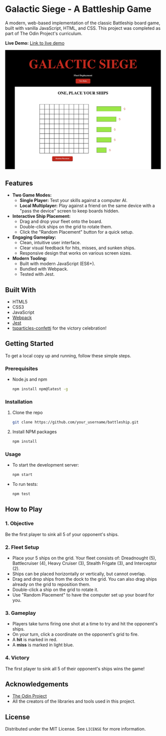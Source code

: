 # Galactic Siege - A Battleship Game

A modern, web-based implementation of the classic Battleship board game, built with vanilla JavaScript, HTML, and CSS. This project was completed as part of The Odin Project's curriculum.

**Live Demo:** [Link to live demo](https://ayoroq.github.io/battleship/)

![Galactic Siege Gameplay Screenshot](assets/Battleship.jpeg)

## Features

- **Two Game Modes:**
  - **Single Player:** Test your skills against a computer AI.
  - **Local Multiplayer:** Play against a friend on the same device with a "pass the device" screen to keep boards hidden.
- **Interactive Ship Placement:**
  - Drag and drop your fleet onto the board.
  - Double-click ships on the grid to rotate them.
  - Click the "Random Placement" button for a quick setup.
- **Engaging Gameplay:**
  - Clean, intuitive user interface.
  - Clear visual feedback for hits, misses, and sunken ships.
  - Responsive design that works on various screen sizes.
- **Modern Tooling:**
  - Built with modern JavaScript (ES6+).
  - Bundled with Webpack.
  - Tested with Jest.

## Built With

- HTML5
- CSS3
- JavaScript
- [Webpack](https://webpack.js.org/)
- [Jest](https://jestjs.io/)
- [tsparticles-confetti](https://github.com/tsparticles/confetti) for the victory celebration!

## Getting Started

To get a local copy up and running, follow these simple steps.

### Prerequisites

- Node.js and npm
  ```sh
  npm install npm@latest -g
  ```

### Installation

1.  Clone the repo
    ```sh
    git clone https://github.com/your_username/battleship.git
    ```
2.  Install NPM packages
    ```sh
    npm install
    ```

### Usage

- To start the development server:
  ```sh
  npm start
  ```
- To run tests:
  ```sh
  npm test
  ```

## How to Play

### 1. Objective

Be the first player to sink all 5 of your opponent's ships.

### 2. Fleet Setup

- Place your 5 ships on the grid. Your fleet consists of: Dreadnought (5), Battlecruiser (4), Heavy Cruiser (3), Stealth Frigate (3), and Interceptor (2).
- Ships can be placed horizontally or vertically, but cannot overlap.
- Drag and drop ships from the dock to the grid. You can also drag ships already on the grid to reposition them.
- Double-click a ship on the grid to rotate it.
- Use "Random Placement" to have the computer set up your board for you.

### 3. Gameplay

- Players take turns firing one shot at a time to try and hit the opponent's ships.
- On your turn, click a coordinate on the opponent's grid to fire.
- A **hit** is marked in red.
- A **miss** is marked in light blue.

### 4. Victory

The first player to sink all 5 of their opponent's ships wins the game!

## Acknowledgements

- [The Odin Project](https://www.theodinproject.com/)
- All the creators of the libraries and tools used in this project.

## License

Distributed under the MIT License. See `LICENSE` for more information.
